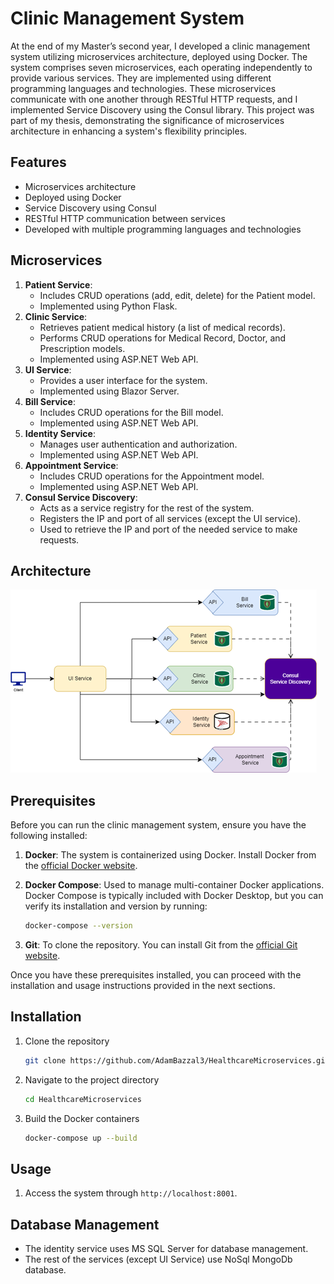 # Clinic Management System

At the end of my Master’s second year, I developed a clinic management system utilizing microservices architecture, deployed using Docker. The system comprises seven microservices, each operating independently to provide various services. They are implemented using different programming languages and technologies. These microservices communicate with one another through RESTful HTTP requests, and I implemented Service Discovery using the Consul library. This project was part of my thesis, demonstrating the significance of microservices architecture in enhancing a system's flexibility principles.

## Features
- Microservices architecture
- Deployed using Docker
- Service Discovery using Consul
- RESTful HTTP communication between services
- Developed with multiple programming languages and technologies

## Microservices
1. **Patient Service**: 
   - Includes CRUD operations (add, edit, delete) for the Patient model.
   - Implemented using Python Flask.
2. **Clinic Service**: 
   - Retrieves patient medical history (a list of medical records).
   - Performs CRUD operations for Medical Record, Doctor, and Prescription models.
   - Implemented using ASP.NET Web API.
3. **UI Service**: 
   - Provides a user interface for the system.
   - Implemented using Blazor Server.
4. **Bill Service**: 
   - Includes CRUD operations for the Bill model.
   - Implemented using ASP.NET Web API.
5. **Identity Service**: 
   - Manages user authentication and authorization.
   - Implemented using ASP.NET Web API.
6. **Appointment Service**: 
   - Includes CRUD operations for the Appointment model.
   - Implemented using ASP.NET Web API.
7. **Consul Service Discovery**: 
   - Acts as a service registry for the rest of the system.
   - Registers the IP and port of all services (except the UI service).
   - Used to retrieve the IP and port of the needed service to make requests.


## Architecture
![Architecture](https://github.com/AdamBazzal3/HealthcareMicroservices/blob/main/Architecture.png)

## Prerequisites

Before you can run the clinic management system, ensure you have the following installed:

1. **Docker**: The system is containerized using Docker. Install Docker from the [official Docker website](https://www.docker.com/get-started).

2. **Docker Compose**: Used to manage multi-container Docker applications. Docker Compose is typically included with Docker Desktop, but you can verify its installation and version by running:
    ```bash
    docker-compose --version
    ```

3. **Git**: To clone the repository. You can install Git from the [official Git website](https://git-scm.com/).

Once you have these prerequisites installed, you can proceed with the installation and usage instructions provided in the next sections.

## Installation
1. Clone the repository
    ```bash
    git clone https://github.com/AdamBazzal3/HealthcareMicroservices.git
    ```
2. Navigate to the project directory
    ```bash
    cd HealthcareMicroservices
    ```
3. Build the Docker containers
    ```bash
    docker-compose up --build
    ```

## Usage
1. Access the system through `http://localhost:8001`.

## Database Management
- The identity service uses MS SQL Server for database management.
- The rest of the services (except UI Service) use NoSql MongoDb database.

